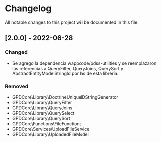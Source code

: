 # Changelog

All notable changes to this project will be documented in this file.


## [2.0.0] - 2022-06-28

### Changed
- Se agrego la dependencia wappcode/pdss-utilities y se reemplazaron las referencias a QueryFilter, QueryJoins, QuerySort y AbstractEntityModelStringId por las de esta librería.

### Removed
- GPDCore\Library\DoctrineUniqueIDStringGenerator
- GPDCore\Library\QueryFilter
- GPDCore\Library\QueryJoins
- GPDCore\Library\QuerySelect
- GPDCore\Library\QuerySort
- GPDCore\Functions\FileFunctions
- GPDCore\Services\UploadFileService
- GPDCore\Library\UploadedFileModel